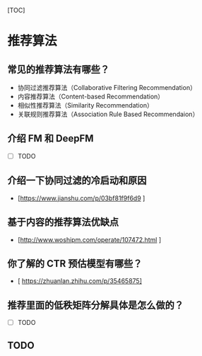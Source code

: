 [TOC]

# 推荐算法

## 常见的推荐算法有哪些？

- 协同过滤推荐算法（Collaborative Filtering Recommendation）
- 内容推荐算法（Content-based Recommendation）
- 相似性推荐算法（Similarity Recommendation）
- 关联规则推荐算法（Association Rule Based Recommendaion）

## 介绍 FM 和 DeepFM

- [ ] TODO

## 介绍一下协同过滤的冷启动和原因

- [https://www.jianshu.com/p/03bf81f9f6d9 ] 

## 基于内容的推荐算法优缺点

- [http://www.woshipm.com/operate/107472.html ] 

## 你了解的 CTR 预估模型有哪些？

- [ https://zhuanlan.zhihu.com/p/35465875] 

## 推荐里面的低秩矩阵分解具体是怎么做的？

- [ ] TODO

## TODO



